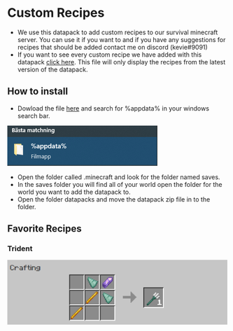 # Custom Recipes

- We use this datapack to add custom recipes to our survival minecraft server. You can use it if you want to and if you have any suggestions for recipes that should be added contact me on discord (kevie#9091)
- If you want to see every custom recipe we have added with this datapack [click here](RECIPES.md). This file will only display the recipes from the latest version of the datapack.

## How to install
- Dowload the file [here](https://github.com/thekevie/custom_recipes/releases/download/v1.0.0/Custom.Recipes.v1.0.0.zip) and search for %appdata% in your windows search bar.

![](assets/appdata.png)

- Open the folder called .minecraft and look for the folder named saves.
- In the saves folder you will find all of your world open the folder for the world you want to add the datapack to.
- Open the folder datapacks and move the datapack zip file in to the folder. 

## Favorite Recipes
### Trident 
![](assets/trident.png)
